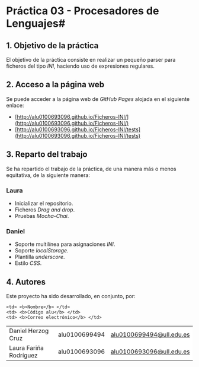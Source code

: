 # Práctica 03 - Procesadores de Lenguajes#
## 1. Objetivo de la práctica ##

El objetivo de la práctica consiste en realizar un pequeño parser para ficheros del tipo *INI*, haciendo uso de expresiones regulares.

## 2. Acceso a la página web ##
Se puede acceder a la página web de *GitHub Pages* alojada en el siguiente enlace:

- [http://alu0100693096.github.io/Ficheros-INI/](http://alu0100693096.github.io/Ficheros-INI/)
- [http://alu0100693096.github.io/Ficheros-INI/tests](http://alu0100693096.github.io/Ficheros-INI/tests)

## 3. Reparto del trabajo ##

Se ha repartido el trabajo de la práctica, de una manera más o menos equitativa, de la siguiente manera:

### Laura ###
- Inicializar el repositorio.
- Ficheros *Drag and drop*.
- Pruebas *Mocha-Chai*.

### Daniel ###
- Soporte multilínea para asignaciones *INI*.
- Soporte *localStorage*.
- Plantilla *underscore*.
- Estilo *CSS*.

## 4. Autores ##
Este proyecto ha sido desarrollado, en conjunto, por:

<!-- Tabla -->
<table cellspacing="0">
  <tr  style="background-color: #E3E3E3;">

    <td> <b>Nombre</b> </td>
    <td> <b>Código alu</b> </td>
	<td> <b>Correo electrónico</b> </td>
  </tr>
  <tr style="background-color: #FFFFFF;">
    <td> Daniel Herzog Cruz </td>
    <td> alu0100699494 </td>
	<td> <a href="mailto:alu0100699494@ull.edu.es">alu0100699494@ull.edu.es</a> </td>
  </tr>
  <tr style="background-color: #FFFFFF;">
    <td> Laura Fariña Rodríguez </td>
    <td> alu0100693096 </td>
	<td> <a href="mailto:alu0100693096@ull.edu.es">alu0100693096@ull.edu.es</a> </td>
  </tr>
</table>
<!-- Fin tabla -->